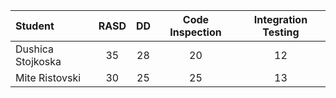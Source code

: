 Student      | RASD          | DD            | Code Inspection | Integration Testing |:------------ | :-------------: | :-------------: | :----------------:|:----------------:|Dushica Stojkoska | 35 | 28 | 20 | 12Mite Ristovski | 30 | 25 | 25 | 13